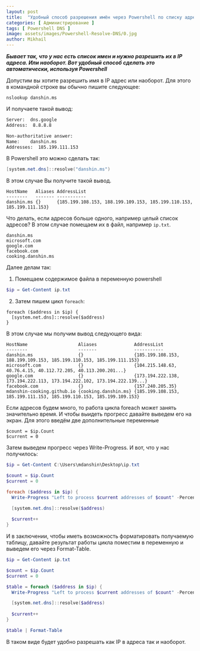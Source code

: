 ```yaml
---
layout: post
title:  "Удобный способ разрешения имён через Powershell по списку адресов"
categories: [ Администрирование ]
tags: [ Powershell DNS ]
image: assets/images/Powershell-Resolve-DNS/0.jpg
author: Mikhail
---
```


***Бывает так, что у нас есть список имен и нужно разрешить их в IP адреса. Или наоборот. Вот удобный способ сделать это автоматически, используя Powershell***

Допустим вы хотите разрешить имя в IP адрес или наоборот. Для этого в командной строке вы обычно пишите следующее:

```
nslookup danshin.ms
```

И получаете такой вывод:

```cmd
Server:  dns.google
Address:  8.8.8.8

Non-authoritative answer:
Name:    danshin.ms
Addresses:  185.199.111.153
```

В Powershell это можно сделать так:

```powershell
[system.net.dns]::resolve("danshin.ms")
```

В этом случае Вы получите такой вывод.

```
HostName   Aliases AddressList
--------   ------- -----------
danshin.ms {}      {185.199.108.153, 188.199.109.153, 185.199.110.153, 185.199.111.153}
```

Что делать, если адресов больше одного, например целый список адресов? В этом случае помещаем их в файл, например `ip.txt`.

```
danshin.ms
microsoft.com
google.com
facebook.com
cooking.danshin.ms
```

Далее делам так:

1. Помещаем содержимое файла в переменную powershell

```powershell
$ip = Get-Content ip.txt
```

2. Затем пишем цикл `foreach`:

```
foreach ($address in $ip) {
  [system.net.dns]::resolve($address)
}
```

В этом случае мы получим вывод следующего вида:

```
HostName                   Aliases              AddressList                                                            
--------                   -------              -----------                                                            
danshin.ms                 {}                   {185.199.108.153, 188.199.109.153, 185.199.110.153, 185.199.111.153}   
microsoft.com              {}                   {104.215.148.63, 40.76.4.15, 40.112.72.205, 40.113.200.201...}         
google.com                 {}                   {173.194.222.138, 173.194.222.113, 173.194.222.102, 173.194.222.139...}
facebook.com               {}                   {157.240.205.35}                                                       
mdanshin-cooking.github.io {cooking.danshin.ms} {185.199.108.153, 185.199.111.153, 185.199.110.153, 185.199.109.153} 
```

Если адресов будем много, то работа цикла foreach может занять значительно время. И чтобы выидеть прогресс давайте выведем его на экран. Для этого введём две дополнительные переменные

```
$count = $ip.Count
$current = 0
```

Затем выведем прогресс через Write-Progress. И вот, что у нас получилось:

```powershell
$ip = Get-Content C:\Users\mdanshin\Desktop\ip.txt

$count = $ip.Count
$current = 0

foreach ($address in $ip) {
  Write-Progress "Left to process $current addresses of $count" -PercentComplete ( ( $current / $count ) * 100 )

  [system.net.dns]::resolve($address)
   
  $current++
}
```

И в заключении, чтобы иметь возможность форматировать получаемую таблицу, давайте результат работы цикла поместим в переменную и выведем его через Format-Table.

```powershell
$ip = Get-Content ip.txt

$count = $ip.Count
$current = 0

$table = foreach ($address in $ip) {
  Write-Progress "Left to process $current addresses of $count" -PercentComplete ( ( $current / $count ) * 100 )

  [system.net.dns]::resolve($address)
   
  $current++
}

$table | Format-Table
```

В таком виде будет удобно разрешать как IP в адреса так и наоборот.